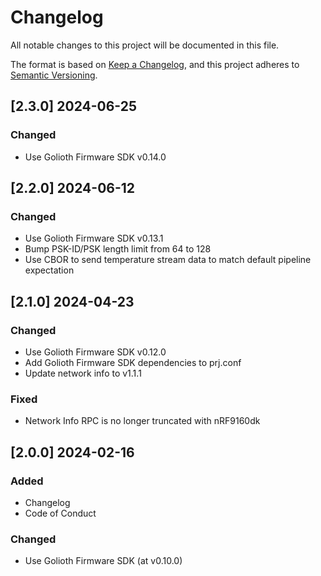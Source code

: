<!-- Copyright (c) 2024 Golioth, Inc. -->
<!-- SPDX-License-Identifier: Apache-2.0 -->

# Changelog

All notable changes to this project will be documented in this file.

The format is based on [Keep a Changelog](https://keepachangelog.com/en/1.1.0/),
and this project adheres to [Semantic Versioning](https://semver.org/spec/v2.0.0.html).

## [2.3.0] 2024-06-25

### Changed
- Use Golioth Firmware SDK v0.14.0

## [2.2.0] 2024-06-12

### Changed
- Use Golioth Firmware SDK v0.13.1
- Bump PSK-ID/PSK length limit from 64 to 128
- Use CBOR to send temperature stream data to match default pipeline expectation

## [2.1.0] 2024-04-23

### Changed
- Use Golioth Firmware SDK v0.12.0
- Add Golioth Firmware SDK dependencies to prj.conf
- Update network info to v1.1.1

### Fixed
- Network Info RPC is no longer truncated with nRF9160dk

## [2.0.0] 2024-02-16

### Added
- Changelog
- Code of Conduct

### Changed
- Use Golioth Firmware SDK (at v0.10.0)
